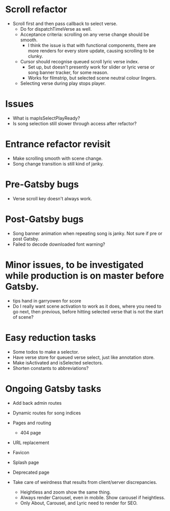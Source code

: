 # Scroll refactor
* Scroll first and then pass callback to select verse.
    * Do for dispatchTimeVerse as well.
    * Acceptance criteria: scrolling on any verse change should be smooth.
        * I think the issue is that with functional components, there are more renders for every store update, causing scrolling to be clunky.
    * Cursor should recognise queued scroll lyric verse index.
        * Set up, but doesn't presently work for slider or lyric verse or song banner tracker, for some reason.
        * Works for filmstrip, but selected scene neutral colour lingers.
    * Selecting verse during play stops player.

# Issues
* What is mapIsSelectPlayReady?
* Is song selection still slower through access after refactor?

# Entrance refactor revisit
* Make scrolling smooth with scene change.
* Song change transition is still kind of janky.

# Pre-Gatsby bugs
* Verse scroll key doesn't always work.

# Post-Gatsby bugs
* Song banner animation when repeating song is janky. Not sure if pre or post Gatsby.
* Failed to decode downloaded font warning?

# Minor issues, to be investigated while production is on master before Gatsby.
* tips hand in garryowen for score
* Do I really want scene activation to work as it does, where you need to go next, then previous, before hitting selected verse that is not the start of scene?

# Easy reduction tasks
* Some todos to make a selector.
* Have verse store for queued verse select, just like annotation store.
* Make isActivated and isSelected selectors.
* Shorten constants to abbreviations?

# Ongoing Gatsby tasks
* Add back admin routes
* Dynamic routes for song indices
* Pages and routing
    * 404 page
* URL replacement

* Favicon
* Splash page
* Deprecated page
* Take care of weirdness that results from client/server discrepancies.
    * Heightless and zoom show the same thing.
    * Always render Carousel, even in mobile. Show carousel if heightless.
    * Only About, Carousel, and Lyric need to render for SEO.
